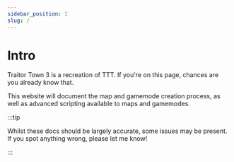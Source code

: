 ```yaml
---
sidebar_position: 1
slug: /
---
```


# Intro

Traitor Town 3 is a recreation of TTT. If you're on this page, chances are you already know that.

This website will document the map and gamemode creation process, as well as advanced scripting available to maps and gamemodes.

:::tip

Whilst these docs should be largely accurate, some issues may be present. If you spot anything wrong, please let me know!

:::